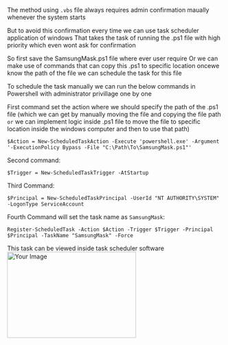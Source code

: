 The method using  `.vbs` file always requires admin confirmation maually whenever the system starts

But to avoid this confirmation every time we can use task scheduler application of windows
That takes the task of running the .ps1 file with high priority which even wont ask for confirmation

So first save the SamsungMask.ps1 file where ever user require
Or we can make use of commands that can copy this .ps1 to specific location 
oncewe know the path of the file we can schedule the task for this file  

To schedule the task manually we can run the below commands in Powershell with administrator privillage one by one

First command set the action where we should specify the path of the .ps1 file (which we can get by manually moving the file and copying the file path `or` we can implement logic inside .ps1 file to move the file to specific location inside the windows computer and then to use that path)
```pwsh
$Action = New-ScheduledTaskAction -Execute 'powershell.exe' -Argument '-ExecutionPolicy Bypass -File "C:\Path\To\SamsungMask.ps1"'
```

Second command:
```pwsh
$Trigger = New-ScheduledTaskTrigger -AtStartup
```
Third Command:
```pwsh
$Principal = New-ScheduledTaskPrincipal -UserId "NT AUTHORITY\SYSTEM" -LogonType ServiceAccount
```

Fourth Command will set the task name as `SamsungMask`:
```pwsh
Register-ScheduledTask -Action $Action -Trigger $Trigger -Principal $Principal -TaskName "SamsungMask" -Force
```
This task can be viewed inside task scheduler software
<img src="path/to/your/image.jpg" alt="Your Image" width="300" height="200" />
